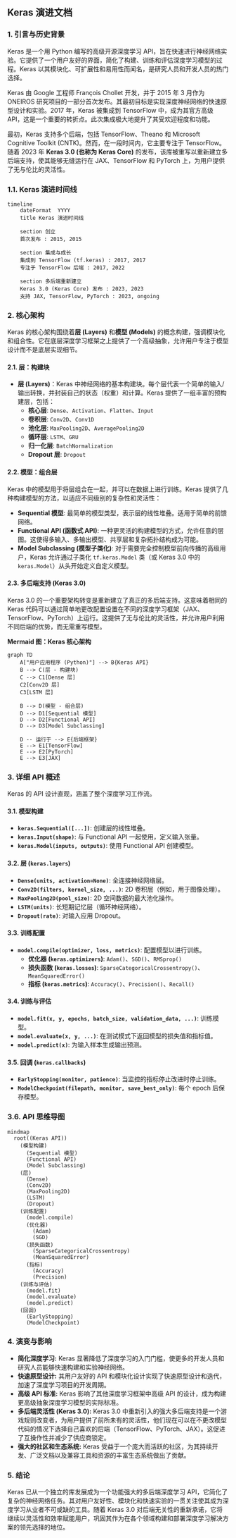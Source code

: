 ## Keras 演进文档

### 1. 引言与历史背景

Keras 是一个用 Python 编写的高级开源深度学习 API，旨在快速进行神经网络实验。它提供了一个用户友好的界面，简化了构建、训练和评估深度学习模型的过程。Keras 以其模块化、可扩展性和易用性而闻名，是研究人员和开发人员的热门选择。

Keras 由 Google 工程师 François Chollet 开发，并于 2015 年 3 月作为 ONEIROS 研究项目的一部分首次发布。其最初目标是实现深度神经网络的快速原型设计和实验。2017 年，Keras 被集成到 TensorFlow 中，成为其官方高级 API，这是一个重要的转折点。此次集成极大地提升了其受欢迎程度和功能。

最初，Keras 支持多个后端，包括 TensorFlow、Theano 和 Microsoft Cognitive Toolkit (CNTK)。然而，在一段时间内，它主要专注于 TensorFlow。随着 2023 年 **Keras 3.0 (也称为 Keras Core)** 的发布，该库被重写以重新建立多后端支持，使其能够无缝运行在 JAX、TensorFlow 和 PyTorch 上，为用户提供了无与伦比的灵活性。

### 1.1. Keras 演进时间线

```mermaid
timeline
    dateFormat  YYYY
    title Keras 演进时间线

    section 创立
    首次发布 : 2015, 2015

    section 集成与成长
    集成到 TensorFlow (tf.keras) : 2017, 2017
    专注于 TensorFlow 后端 : 2017, 2022

    section 多后端重新建立
    Keras 3.0 (Keras Core) 发布 : 2023, 2023
    支持 JAX, TensorFlow, PyTorch : 2023, ongoing
```

### 2. 核心架构

Keras 的核心架构围绕着**层 (Layers)** 和**模型 (Models)** 的概念构建，强调模块化和组合性。它在底层深度学习框架之上提供了一个高级抽象，允许用户专注于模型设计而不是底层实现细节。

#### 2.1. 层：构建块

*   **层 (Layers)**：Keras 中神经网络的基本构建块。每个层代表一个简单的输入/输出转换，并封装自己的状态（权重）和计算。Keras 提供了一组丰富的预构建层，包括：
    *   **核心层**: `Dense`、`Activation`、`Flatten`、`Input`
    *   **卷积层**: `Conv2D`、`Conv1D`
    *   **池化层**: `MaxPooling2D`、`AveragePooling2D`
    *   **循环层**: `LSTM`、`GRU`
    *   **归一化层**: `BatchNormalization`
    *   **Dropout 层**: `Dropout`

#### 2.2. 模型：组合层

Keras 中的模型用于将层组合在一起，并可以在数据上进行训练。Keras 提供了几种构建模型的方法，以适应不同级别的复杂性和灵活性：

*   **Sequential 模型**: 最简单的模型类型，表示层的线性堆叠。适用于简单的前馈网络。
*   **Functional API (函数式 API)**: 一种更灵活的构建模型的方式，允许任意的层图。这使得多输入、多输出模型、共享层和复杂拓扑结构成为可能。
*   **Model Subclassing (模型子类化)**: 对于需要完全控制模型前向传播的高级用户，Keras 允许通过子类化 `tf.keras.Model` 类（或 Keras 3.0 中的 `keras.Model`）从头开始定义自定义模型。

#### 2.3. 多后端支持 (Keras 3.0)

Keras 3.0 的一个重要架构转变是重新建立了真正的多后端支持。这意味着相同的 Keras 代码可以通过简单地更改配置设置在不同的深度学习框架（JAX、TensorFlow、PyTorch）上运行。这提供了无与伦比的灵活性，并允许用户利用不同后端的优势，而无需重写模型。

**Mermaid 图：Keras 核心架构**

```mermaid
graph TD
    A["用户应用程序 (Python)"] --> B{Keras API}
    B --> C(层 - 构建块)
    C --> C1[Dense 层]
    C2[Conv2D 层]
    C3[LSTM 层]
    
    B --> D(模型 - 组合层)
    D --> D1[Sequential 模型]
    D --> D2[Functional API]
    D --> D3[Model Subclassing]
    
    D -- 运行于 --> E{后端框架}
    E --> E1[TensorFlow]
    E --> E2[PyTorch]
    E --> E3[JAX]
```

### 3. 详细 API 概述

Keras 的 API 设计直观，涵盖了整个深度学习工作流。

#### 3.1. 模型构建

*   **`keras.Sequential([...])`**: 创建层的线性堆叠。
*   **`keras.Input(shape)`**: 与 Functional API 一起使用，定义输入张量。
*   **`keras.Model(inputs, outputs)`**: 使用 Functional API 创建模型。

#### 3.2. 层 (`keras.layers`)

*   **`Dense(units, activation=None)`**: 全连接神经网络层。
*   **`Conv2D(filters, kernel_size, ...)`**: 2D 卷积层（例如，用于图像处理）。
*   **`MaxPooling2D(pool_size)`**: 2D 空间数据的最大池化操作。
*   **`LSTM(units)`**: 长短期记忆层（循环神经网络）。
*   **`Dropout(rate)`**: 对输入应用 Dropout。

#### 3.3. 训练配置

*   **`model.compile(optimizer, loss, metrics)`**: 配置模型以进行训练。
    *   **优化器 (`keras.optimizers`)**: `Adam()`、`SGD()`、`RMSprop()`
    *   **损失函数 (`keras.losses`)**: `SparseCategoricalCrossentropy()`、`MeanSquaredError()`
    *   **指标 (`keras.metrics`)**: `Accuracy()`、`Precision()`、`Recall()`

#### 3.4. 训练与评估

*   **`model.fit(x, y, epochs, batch_size, validation_data, ...)`**: 训练模型。
*   **`model.evaluate(x, y, ...)`**: 在测试模式下返回模型的损失值和指标值。
*   **`model.predict(x)`**: 为输入样本生成输出预测。

#### 3.5. 回调 (`keras.callbacks`)

*   **`EarlyStopping(monitor, patience)`**: 当监控的指标停止改进时停止训练。
*   **`ModelCheckpoint(filepath, monitor, save_best_only)`**: 每个 epoch 后保存模型。

### 3.6. API 思维导图

```mermaid
mindmap
  root((Keras API))
    (模型构建)
      (Sequential 模型)
      (Functional API)
      (Model Subclassing)
    (层)
      (Dense)
      (Conv2D)
      (MaxPooling2D)
      (LSTM)
      (Dropout)
    (训练配置)
      (model.compile)
      (优化器)
        (Adam)
        (SGD)
      (损失函数)
        (SparseCategoricalCrossentropy)
        (MeanSquaredError)
      (指标)
        (Accuracy)
        (Precision)
    (训练与评估)
      (model.fit)
      (model.evaluate)
      (model.predict)
    (回调)
      (EarlyStopping)
      (ModelCheckpoint)
```

### 4. 演变与影响

*   **简化深度学习:** Keras 显著降低了深度学习的入门门槛，使更多的开发人员和研究人员能够快速构建和实验神经网络。
*   **快速原型设计:** 其用户友好的 API 和模块化设计实现了快速原型设计和迭代，加速了深度学习项目的开发周期。
*   **高级 API 标准:** Keras 影响了其他深度学习框架中高级 API 的设计，成为构建更高级抽象深度学习模型的实际标准。
*   **多后端灵活性 (Keras 3.0):** Keras 3.0 中重新引入的强大多后端支持是一个游戏规则改变者，为用户提供了前所未有的灵活性，他们现在可以在不更改模型代码的情况下选择自己喜欢的后端（TensorFlow、PyTorch、JAX）。这促进了互操作性并减少了供应商锁定。
*   **强大的社区和生态系统:** Keras 受益于一个庞大而活跃的社区，为其持续开发、广泛文档以及兼容工具和资源的丰富生态系统做出了贡献。

### 5. 结论

Keras 已从一个独立的库发展成为一个功能强大的多后端深度学习 API，它简化了复杂的神经网络任务。其对用户友好性、模块化和快速实验的一贯关注使其成为深度学习从业者不可或缺的工具。随着 Keras 3.0 对后端无关性的重新承诺，它将继续以灵活性和效率赋能用户，巩固其作为在各个领域构建和部署深度学习解决方案的领先选择的地位。
